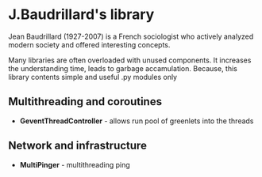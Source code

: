 # J.Baudrillard's library

Jean Baudrillard (1927-2007) is a French sociologist who actively analyzed modern society and offered interesting concepts.

Many libraries are often overloaded with unused components. It increases the understanding time, leads to garbage accamulation. 
Because, this library contents simple and useful .py modules only

## Multithreading and coroutines
- **GeventThreadController** - allows run pool of greenlets into the threads


## Network and infrastructure
- **MultiPinger** - multithreading ping
